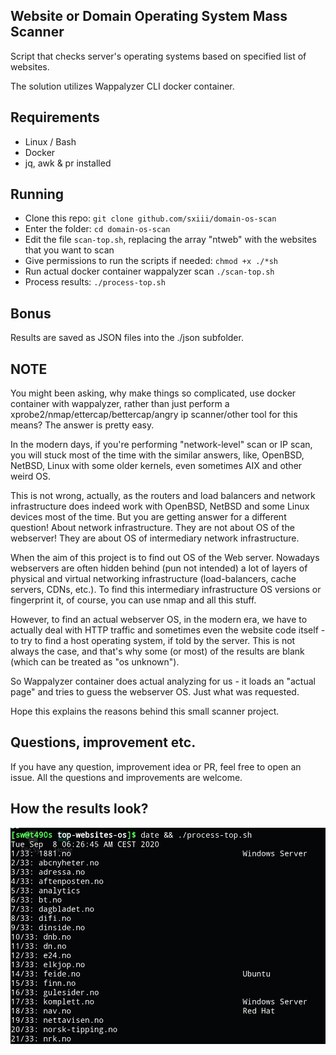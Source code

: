 ## Website or Domain Operating System Mass Scanner
Script that checks server's operating systems based on specified list of websites.

The solution utilizes Wappalyzer CLI docker container.

## Requirements
* Linux / Bash
* Docker
* jq, awk & pr installed

## Running
* Clone this repo: `git clone github.com/sxiii/domain-os-scan`
* Enter the folder: `cd domain-os-scan`
* Edit the file `scan-top.sh`, replacing the array "ntweb" with the websites that you want to scan
* Give permissions to run the scripts if needed: `chmod +x ./*sh`
* Run actual docker container wappalyzer scan `./scan-top.sh`
* Process results: `./process-top.sh`

## Bonus
Results are saved as JSON files into the ./json subfolder.

## NOTE
You might been asking, why make things so complicated, use docker container with wappalyzer, rather than just perform a xprobe2/nmap/ettercap/bettercap/angry ip scanner/other tool for this means? The answer is pretty easy.

In the modern days, if you're performing "network-level" scan or IP scan, you will stuck most of the time with the similar answers, like, OpenBSD, NetBSD, Linux with some older kernels, even sometimes AIX and other weird OS.

This is not wrong, actually, as the routers and load balancers and network infrastructure does indeed work with OpenBSD, NetBSD and some Linux devices most of the time. But you are getting answer for a different question! About network infrastructure. They are not about OS of the webserver! They are about OS of intermediary network infrastructure. 

When the aim of this project is to find out OS of the Web server. Nowadays webservers are often hidden behind (pun not intended) a lot of layers of physical and virtual networking infrastructure (load-balancers, cache servers, CDNs, etc.). To find this intermediary infrastructure OS versions or fingerprint it, of course, you can use nmap and all this stuff.

However, to find an actual webserver OS, in the modern era, we have to actually deal with HTTP traffic and sometimes even the website code itself - to try to find a host operating system, if told by the server. This is not always the case, and that's why some (or most) of the results are blank (which can be treated as "os unknown"). 

So Wappalyzer container does actual analyzing for us - it loads an "actual page" and tries to guess the webserver OS. Just what was requested.

Hope this explains the reasons behind this small scanner project.

## Questions, improvement etc.
If you have any question, improvement idea or PR, feel free to open an issue. All the questions and improvements are welcome.

## How the results look?
![example](example.png)
